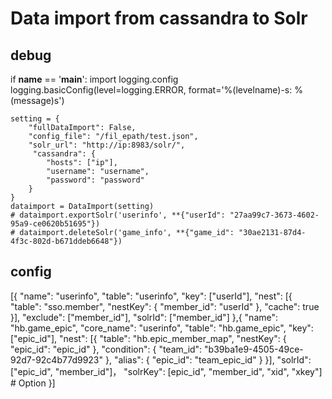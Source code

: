 Data import from cassandra to Solr
=========================================


debug
------------------------

if __name__ == '__main__':
    import logging.config
    logging.basicConfig(level=logging.ERROR,
                        format='%(levelname)-s: %(message)s')

    
    setting = {
        "fullDataImport": False,
        "config_file": "/fil_epath/test.json",
        "solr_url": "http://ip:8983/solr/",
         "cassandra": {
            "hosts": ["ip"],
            "username": "username",
            "password": "password"
        }
    }
    dataimport = DataImport(setting)
    # dataimport.exportSolr('userinfo', **{"userId": "27aa99c7-3673-4602-95a9-ce0620b51695"})
    # dataimport.deleteSolr('game_info', **{"game_id": "30ae2131-87d4-4f3c-802d-b671ddeb6648"})


config
----------------------

[{
    "name": "userinfo",
    "table": "userinfo",
    "key": ["userId"],
    "nest": [{
        "table": "sso.member",
        "nestKey": {
            "member_id": "userId"
        },
        "cache": true
    }],
    "exclude": ["member_id"],
    "solrId": ["member_id"]
},{
    "name": "hb.game_epic",
    "core_name": "userinfo",
    "table": "hb.game_epic",
    "key": ["epic_id"],
    "nest": [{
        "table": "hb.epic_member_map",
        "nestKey": {
            "epic_id": "epic_id"
        },
        "condition": {
            "team_id": "b39ba1e9-4505-49ce-92d7-92c4b77d9923"
        },
        "alias": {
            "epic_id": "team_epic_id"
        }
    }],
    "solrId": ["epic_id", "member_id"]，
    "solrKey": [epic_id", "member_id", "xid", "xkey"] # Option
}]

